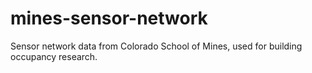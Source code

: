 # mines-sensor-network
Sensor network data from Colorado School of Mines, used for building occupancy research.
